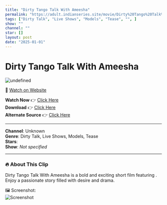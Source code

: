 ```yaml
---
title: "Dirty Tango Talk With Ameesha"
permalink: "https://adult.indianseries.site/movie/Dirty%20Tango%20Talk%20With%20Ameesha"
tags: ["Dirty Talk", "Live Shows", "Models", "Tease", "", ]
show: ""
channel: ""
star: []
layout: post
date: "2025-01-01"
---
```


# Dirty Tango Talk With Ameesha

![undefined](https://desisins.com/wp-content/uploads/2024/10/Dirty-Tango-Talk-Ameesha-DesiSins.com_.jpg)

🔗 [Watch on Website](https://adult.indianseries.site/movie/Dirty%20Tango%20Talk%20With%20Ameesha)

**Watch Now** 👉 [Click Here](https://adult.indianseries.site/movie/Dirty%20Tango%20Talk%20With%20Ameesha)  
**Download** 👉 [Click Here](https://adult.indianseries.site/movie/Dirty%20Tango%20Talk%20With%20Ameesha)  
**Alternate Source** 👉 [Click Here](https://adult.indianseries.site/movie/Dirty%20Tango%20Talk%20With%20Ameesha)

---

**Channel**: Unknown  
**Genre**: Dirty Talk, Live Shows, Models, Tease  
**Stars**:   
**Show**: *Not specified*

---

### 🔥 About This Clip

Dirty Tango Talk With Ameesha is a bold and exciting short film featuring . Enjoy a passionate story filled with desire and drama.
 
🖼️ Screenshot:  
![Screenshot](https://desisins.com/wp-content/uploads/2024/10/Dirty-Tango-Talk-Ameesha-DesiSins.com_.jpg)
